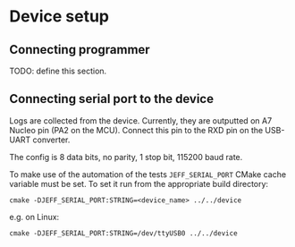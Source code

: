 # Device setup

## Connecting programmer

TODO: define this section.

## Connecting serial port to the device

Logs are collected from the device. Currently, they are outputted on A7 Nucleo pin (PA2 on the MCU). Connect this pin
to the RXD pin on the USB-UART converter.

The config is 8 data bits, no parity, 1 stop bit, 115200 baud rate.

To make use of the automation of the tests `JEFF_SERIAL_PORT` CMake cache variable must be set. 
To set it run from the appropriate build directory:

```
cmake -DJEFF_SERIAL_PORT:STRING=<device_name> ../../device
```

e.g. on Linux:

```
cmake -DJEFF_SERIAL_PORT:STRING=/dev/ttyUSB0 ../../device
```
